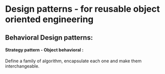 # Design patterns - for reusable object oriented engineering

## Behavioral Design patterns:

####  Strategy pattern - Object behavioral :

Define a family of algorithm, encapsulate each one and make them interchangeable.